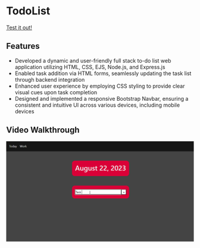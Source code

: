 # TodoList

[Test it out!](https://todolist-rn4b.onrender.com/)

## Features

- Developed a dynamic and user-friendly full stack to-do list web application utilizing HTML, CSS, EJS, Node.js,
and Express.js
- Enabled task addition via HTML forms, seamlessly updating the task list through backend integration
- Enhanced user experience by employing CSS styling to provide clear visual cues upon task completion
- Designed and implemented a responsive Bootstrap Navbar, ensuring a consistent and intuitive UI across various
devices, including mobile devices


## Video Walkthrough
![Demo](TodoListDemo.gif)

